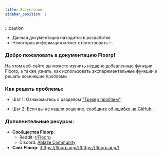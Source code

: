 ```yaml
---
title: Вступление
sidebar_position: 1
---
```


:::caution
* Данная документация находится в разработке
* Некоторая информация может отсутствовать
:::

### Добро пожаловать в документацию Floorp!

На этом веб-сайте вы можете изучить недавно добавленные функции Floorp, а также узнать, как использовать экспериментальные функции и решать возникшие проблемы.

### Как решать проблемы:

* Шаг 1: Ознакомьтесь с разделом ["Трекер проблем"](/docs/category/issue-tracker).

* Шаг 2: Если вы не нашли решение, [сообщите об ошибке на GitHub](https://github.com/Floorp-Projects/Floorp/issues/new/choose).

### Дополнительные ресурсы:

- **Сообщества Floorp**:
  * Reddit: [r/Floorp](https://www.reddit.com/r/Floorp/)
  * Discord: [Ablaze Community](https://aka.ablaze.one/discord)
- **Сайт Floorp**: [https://floorp.app/](https://floorp.app/)

